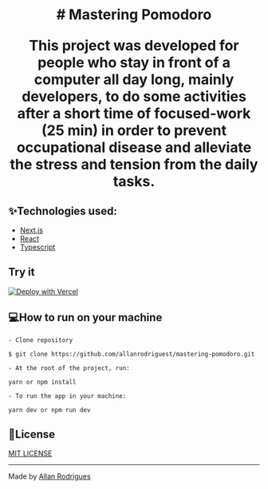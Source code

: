 <h1 align="center">
# 				Mastering Pomodoro

This project was developed for people who stay in front of a computer all day long, mainly developers, to do some activities after a short time of focused-work (25 min) in order to prevent occupational disease and alleviate the stress and tension from the daily tasks.
</h1>


## :sparkles:Technologies used:

- [Next.js](https://nextjs.org/)
- [React](https://reactjs.org)
- [Typescript](https://www.typescriptlang.org/)



## Try it

[![Deploy with Vercel](https://vercel.com/button)](https://masteringpomodoro.vercel.app/)



## :computer:How to run on your machine



```
- Clone repository

$ git clone https://github.com/allanrodriguest/mastering-pomodoro.git

```

```
- At the root of the project, run:

yarn or npm install
```

```
- To run the app in your machine:

yarn dev or npm run dev
```



## :memo:License

[MIT LICENSE](LICENSE)



---

Made by [Allan Rodrigues](https://github.com/allanrodriguest) 

